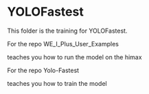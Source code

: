 # YOLOFastest

This folder is the training for YOLOFastest.

For the repo WE_I_Plus_User_Examples

teaches you how to run the model on the himax

For the repo Yolo-Fastest

teaches you how to train the model

